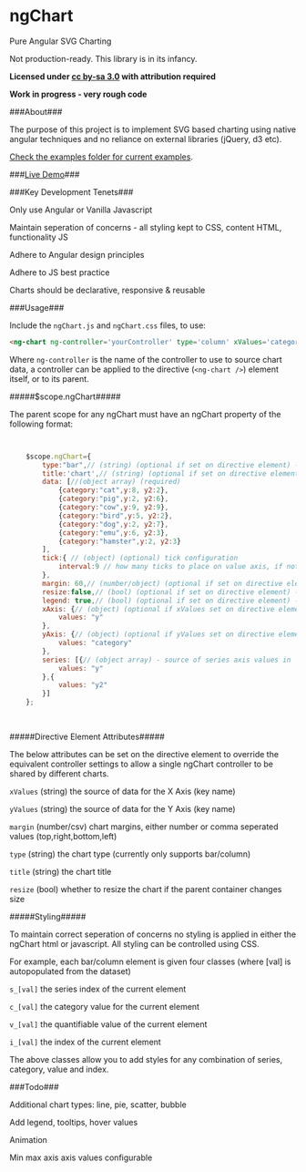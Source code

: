 ngChart
==========

Pure Angular SVG Charting

Not production-ready. This library is in its infancy.

**Licensed under [cc by-sa 3.0](http://creativecommons.org/licenses/by-sa/3.0/) with attribution required**

**Work in progress - very rough code**


###About###

The purpose of this project is to implement SVG based charting using native angular techniques and no reliance on external libraries (jQuery, d3 etc).

[Check the examples folder for current examples](https://github.com/sw4/ngChart/tree/master/examples). 

###[Live Demo](https://rawgit.com/sw4/ngChart/master/examples/example.html)###

###Key Development Tenets###

Only use Angular or Vanilla Javascript

Maintain seperation of concerns - all styling kept to CSS, content HTML, functionality JS

Adhere to Angular design principles

Adhere to JS best practice

Charts should be declarative, responsive & reusable

###Usage###

Include the `ngChart.js` and `ngChart.css` files, to use:

```html
<ng-chart ng-controller='yourController' type='column' xValues='category' yValues='y' resize='true'></ng-chart>
```

Where `ng-controller` is the name of the controller to use to source chart data, a controller can be applied to the directive (`<ng-chart />`) element itself, or to its parent.


#####$scope.ngChart#####

The parent scope for any ngChart must have an ngChart property of the following format:

```javascript


    $scope.ngChart={
        type:"bar",// (string) (optional if set on directive element) - chart type (bar/column)
        title:'chart',// (string) (optional if set on directive element) - chart title
        data: [//(object array) (required)
            {category:"cat",y:8, y2:2},
            {category:"pig",y:2, y2:6},
            {category:"cow",y:9, y2:9},
            {category:"bird",y:5, y2:2},
            {category:"dog",y:2, y2:7},
            {category:"emu",y:6, y2:3},
            {category:"hamster",y:2, y2:3}
        ],
        tick:{ // (object) (optional) tick configuration
            interval:9 // how many ticks to place on value axis, if not specified- calculated automatically given available space
        },
        margin: 60,// (number/object) (optional if set on directive element) - chart margins, can be number or object (top, right, bottom, left)
        resize:false,// (bool) (optional if set on directive element) - chart automatically resize on parent element resize
        legend: true,// (bool) (optional if set on directive element) - show chart legend
        xAxis: {// (object) (optional if xValues set on directive element) - source of x axis values in 'data'
            values: "y"
        },
        yAxis: {// (object) (optional if yValues set on directive element) - source of y axis values in 'data'
            values: "category"
        },
        series: [{// (object array) - source of series axis values in 'data'
            values: "y"
        },{
            values: "y2"
        }]
    };
    
    
```

#####Directive Element Attributes#####

The below attributes can be set on the directive element to override the equivalent controller settings to allow a single ngChart controller to be shared by different charts.

`xValues` (string) the source of data for the X Axis (key name)

`yValues` (string) the source of data for the Y Axis (key name)

`margin` (number/csv) chart margins, either number or comma seperated values (top,right,bottom,left)

`type` (string) the chart type (currently only supports bar/column)

`title` (string) the chart title

`resize` (bool) whether to resize the chart if the parent container changes size


#####Styling#####

To maintain correct seperation of concerns no styling is applied in either the ngChart html or javascript. All styling can be controlled using CSS.

For example, each bar/column element is given four classes (where [val] is autopopulated from the dataset)

`s_[val]`  the series index of the current element

`c_[val]`  the category value for the current element

`v_[val]`  the quantifiable value of the current element

`i_[val]`  the index of the current element

The above classes allow you to add styles for any combination of series, category, value and index.

###Todo###

Additional chart types: line, pie, scatter, bubble

Add legend, tooltips, hover values

Animation

Min max axis axis values configurable


